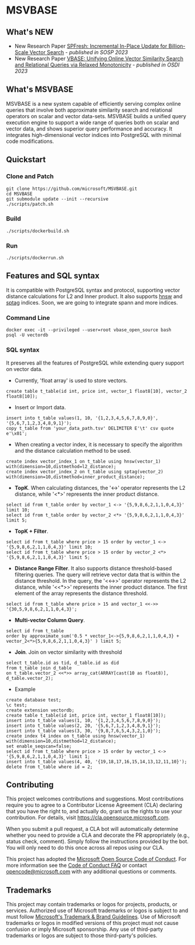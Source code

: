 # MSVBASE
## What's NEW
* New Research Paper [SPFresh: Incremental In-Place Update for Billion-Scale Vector Search](https://dl.acm.org/doi/10.1145/3600006.3613166) - _published in SOSP 2023_
* New Research Paper [VBASE: Unifying Online Vector Similarity Search and Relational Queries via Relaxed Monotonicity](https://www.usenix.org/system/files/osdi23-zhang-qianxi_1.pdf) - _published in OSDI 2023_
## What's MSVBASE
MSVBASE is a new system capable of efficiently serving complex online queries that involve both approximate similarity search and relational operators on scalar and vector data-sets. MSVBASE builds a unified query execution engine to support a wide range of queries both on scalar and vector data, and shows superior query performance and accuracy.
It integrates high-dimensional vector indices into PostgreSQL with minimal code modifications.

## **Quickstart**
### **Clone and Patch**
```
git clone https://github.com/microsoft/MSVBASE.git
cd MSVBASE
git submodule update --init --recursive
./scripts/patch.sh
```
### **Build**
```
./scripts/dockerbuild.sh
```

### **Run**
```
./scripts/dockerrun.sh
```

## **Features and SQL syntax**
It is compatible with PostgreSQL syntax and protocol, supporting vector distance calculations for L2 and Inner product. It also supports [hnsw](https://github.com/nmslib/hnswlib) and [sptag](https://github.com/microsoft/SPTAG/) indices. Soon, we are going to integrate spann and more indices.
### **Command Line**
```
docker exec -it --privileged --user=root vbase_open_source bash
psql -U vectordb
```

### **SQL syntax**
It preserves all the features of PostgreSQL while extending query support on vector data.
* Currently, 'float array' is used to store vectors.
```
create table t_table(id int, price int, vector_1 float8[10], vector_2 float8[10]);
```
* Insert or Import data.
```
insert into t_table values(1, 10, '{1,2,3,4,5,6,7,8,9,0}', '{5,6,7,1,2,3,4,8,9,1}');
copy t_table from 'your_data_path.tsv' DELIMITER E'\t' csv quote e'\x01';
```
* When creating a vector index, it is necessary to specify the algorithm and the distance calculation method to be used.
```
create index vector_index_1 on t_table using hnsw(vector_1) with(dimension=10,distmethod=l2_distance);
create index vector_index_2 on t_table using sptag(vector_2) with(dimension=10,distmethod=inner_product_distance);
```
* **TopK**. When calculating distances, the '<->' operator represents the L2 distance, while '<*>' represents the inner product distance.
```
select id from t_table order by vector_1 <-> '{5,9,8,6,2,1,1,0,4,3}' limit 10;
select id from t_table order by vector_2 <*> '{5,9,8,6,2,1,1,0,4,3}' limit 5;
```
* **TopK + Filter**.
```
select id from t_table where price > 15 order by vector_1 <-> '{5,9,8,6,2,1,1,0,4,3}' limit 10;
select id from t_table where price > 15 order by vector_2 <*> '{5,9,8,6,2,1,1,0,4,3}' limit 5;
```
* **Distance Range Filter**. It also supports distance threshold-based filtering queries. The query will retrieve vector data that is within the distance threshold.
In the query, the '<<->>' operator represents the L2 distance, while '<<*>>' represents the inner product distance.
The first element of the array represents the distance threshold.
```
select id from t_table where price > 15 and vector_1 <<->> '{30,5,9,8,6,2,1,1,0,4,3}';
```
* **Multi-vector Column Query**.
```
select id from t_table
order by approximate_sum('0.5 * vector_1<->{5,9,8,6,2,1,1,0,4,3} + vector_2<*>{5,9,8,6,2,1,1,0,4,3}' ) limit 5;
```
* **Join**. Join on vector similarity with threshold
```
select t_table.id as tid, d_table.id as did
from t_table join d_table
on t_table.vector_2 <<*>> array_cat(ARRAY[cast(10 as float8)], d_table.vector_2);
```

* Example
```
create database test;
\c test;
create extension vectordb;
create table t_table(id int, price int, vector_1 float8[10]);
insert into t_table values(1, 10, '{1,2,3,4,5,6,7,8,9,0}');
insert into t_table values(2, 20, '{5,6,7,1,2,3,4,8,9,1}');
insert into t_table values(3, 30, '{9,8,7,6,5,4,3,2,1,0}');
create index t4_index on t_table using hnsw(vector_1) with(dimension=10,distmethod=l2_distance);
set enable_seqscan=false;
select id from t_table where price > 15 order by vector_1 <-> '{5,9,8,6,2,1,1,0,4,3}' limit 1;
insert into t_table values(4, 40, '{19,18,17,16,15,14,13,12,11,10}');
delete from t_table where id = 2;
```

## Contributing

This project welcomes contributions and suggestions.  Most contributions require you to agree to a
Contributor License Agreement (CLA) declaring that you have the right to, and actually do, grant us
the rights to use your contribution. For details, visit https://cla.opensource.microsoft.com.

When you submit a pull request, a CLA bot will automatically determine whether you need to provide
a CLA and decorate the PR appropriately (e.g., status check, comment). Simply follow the instructions
provided by the bot. You will only need to do this once across all repos using our CLA.

This project has adopted the [Microsoft Open Source Code of Conduct](https://opensource.microsoft.com/codeofconduct/).
For more information see the [Code of Conduct FAQ](https://opensource.microsoft.com/codeofconduct/faq/) or
contact [opencode@microsoft.com](mailto:opencode@microsoft.com) with any additional questions or comments.

## Trademarks

This project may contain trademarks or logos for projects, products, or services. Authorized use of Microsoft 
trademarks or logos is subject to and must follow 
[Microsoft's Trademark & Brand Guidelines](https://www.microsoft.com/en-us/legal/intellectualproperty/trademarks/usage/general).
Use of Microsoft trademarks or logos in modified versions of this project must not cause confusion or imply Microsoft sponsorship.
Any use of third-party trademarks or logos are subject to those third-party's policies.
